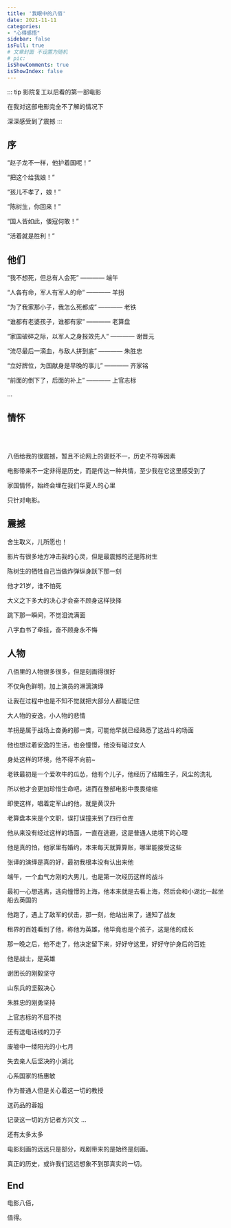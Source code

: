 ```yaml
---
title: '我眼中的八佰'
date: 2021-11-11
categories:
- "心得感悟"
sidebar: false
isFull: true
# 文章封面 不设置为随机
# pic:
isShowComments: true
isShowIndex: false
---
```


::: tip
影院复工以后看的第一部电影

在我对这部电影完全不了解的情况下

深深感受到了震撼
:::

<!-- more -->

## 序

“赵子龙不一样，他护着国呢！”

“把这个给我娘！”

“孩儿不孝了，娘！”

“陈树生，你回来！”

“国人皆如此，倭寇何敢！”

“活着就是胜利！”

## 他们

“我不想死，但总有人会死”    ———— 端午

“人各有命，军人有军人的命”    ———— 羊拐

“为了我家那小子，我怎么死都成”    ———— 老铁

“谁都有老婆孩子，谁都有家”    ———— 老算盘

“家国破碎之际，以军人之身报效先人”    ———— 谢晋元

“流尽最后一滴血，与敌人拼到底”    ———— 朱胜忠

“立好牌位，为国献身是早晚的事儿”    ———— 齐家铭

“前面的倒下了，后面的补上”    ———— 上官志标

...

## 情怀

<br/>
<PlayVideo aid="415272624" cid="258424122" />
<br/>

八佰给我的很震撼，暂且不论网上的褒贬不一，历史不符等因素

电影带来不一定非得是历史，而是传达一种共情，至少我在它这里感受到了

家国情怀，始终会埋在我们华夏人的心里

只针对电影。

## 震撼

舍生取义，儿所愿也！

影片有很多地方冲击我的心灵，但是最震撼的还是陈树生

陈树生的牺牲自己当做炸弹纵身跃下那一刻

他才21岁，谁不怕死

大义之下多大的决心才会奋不顾身这样抉择

跳下那一瞬间，不觉泪流满面

八字血书了牵挂，奋不顾身永不悔

## 人物

八佰里的人物很多很多，但是刻画得很好

不仅角色鲜明，加上演员的淋漓演绎

让我在过程中也是不知不觉就把大部分人都能记住

大人物的安逸，小人物的悲情

羊拐是属于战场上奋勇的那一类，可能他早就已经熟悉了这战斗的场面

他也想过着安逸的生活，也会憧憬，他没有碰过女人

身处这样的环境，他不得不向前~

老铁最初是一个爱吹牛的瓜怂，他有个儿子，他经历了结婚生子，风尘的洗礼

所以他才会更加珍惜生命吧，进而在整部电影中畏畏缩缩

即使这样，唱着定军山的他，就是黄汉升

老算盘本来是个文职，误打误撞来到了四行仓库

他从来没有经过这样的场面，一直在逃避，这是普通人绝境下的心理

他是真的怕，他家里有婚约，本来每天就算算账，哪里能接受这些

张译的演绎是真的好，最初我根本没有认出来他

端午，一个血气方刚的大男儿，也是第一次经历这样的战斗

最初一心想逃离，逃向憧憬的上海，他本来就是去看上海，然后会和小湖北一起坐船去英国的

他跑了，遇上了敌军的伏击，那一刻，他站出来了，通知了战友

租界的百姓看到了他，称他为英雄，他毕竟也是个孩子，这是他的成长

那一晚之后，他不走了，他决定留下来，好好守这里，好好守护身后的百姓

他是战士，是英雄

谢团长的刚毅坚守

山东兵的坚毅决心

朱胜忠的刚勇坚持

上官志标的不屈不挠

还有送电话线的刀子

废墟中一缕阳光的小七月

失去亲人后坚决的小湖北

心系国家的杨惠敏

作为普通人但是关心着这一切的教授

送药品的蓉姐

记录这一切的方记者方兴文 ...

还有太多太多

电影刻画的远远只是部分，戏剧带来的是始终是刻画。

真正的历史，或许我们远远想象不到那真实的一切。

## End

电影八佰，

值得。
